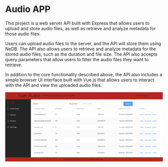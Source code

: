 # Audio APP
This project is a web server API built with Express that allows users to upload and store audio files, as well as retrieve and analyze metadata for those audio files.

Users can upload audio files to the server, and the API will store them using NeDB. The API also allows users to retrieve and analyze metadata for the stored audio files, such as the duration and file size. The API also accepts query parameters that allow users to filter the audio files they want to retrieve.

In addition to the core functionality described above, the API also includes a simple browser UI interface built with Vue.js that allows users to interact with the API and view the uploaded audio files.

![Alt Text](https://github.com/yuer2021/my_audio/blob/master/a%20screenshot%20of%20the%20website.png)
